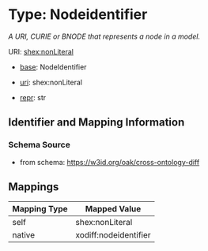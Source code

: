 # Type: Nodeidentifier




_A URI, CURIE or BNODE that represents a node in a model._



URI: [shex:nonLiteral](http://www.w3.org/ns/shex#nonLiteral)

* [base](https://w3id.org/linkml/base): NodeIdentifier

* [uri](https://w3id.org/linkml/uri): shex:nonLiteral

* [repr](https://w3id.org/linkml/repr): str








## Identifier and Mapping Information







### Schema Source


* from schema: https://w3id.org/oak/cross-ontology-diff




## Mappings

| Mapping Type | Mapped Value |
| ---  | ---  |
| self | shex:nonLiteral |
| native | xodiff:nodeidentifier |



